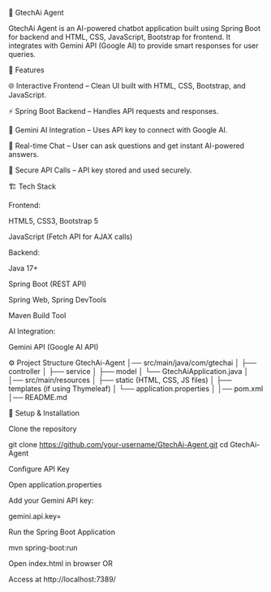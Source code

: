 🚀 GtechAi Agent

GtechAi Agent is an AI-powered chatbot application built using Spring Boot for backend and HTML, CSS, JavaScript, Bootstrap for frontend.
It integrates with Gemini API (Google AI) to provide smart responses for user queries.

📌 Features

🌐 Interactive Frontend – Clean UI built with HTML, CSS, Bootstrap, and JavaScript.

⚡ Spring Boot Backend – Handles API requests and responses.

🤖 Gemini AI Integration – Uses API key to connect with Google AI.

💬 Real-time Chat – User can ask questions and get instant AI-powered answers.

🔑 Secure API Calls – API key stored and used securely.

🏗️ Tech Stack

Frontend:

HTML5, CSS3, Bootstrap 5

JavaScript (Fetch API for AJAX calls)

Backend:

Java 17+

Spring Boot (REST API)

Spring Web, Spring DevTools

Maven Build Tool

AI Integration:

Gemini API (Google AI API)

⚙️ Project Structure
GtechAi-Agent
│── src/main/java/com/gtechai
│    ├── controller
│    ├── service
│    ├── model
│    └── GtechAiApplication.java
│
│── src/main/resources
│    ├── static (HTML, CSS, JS files)
│    ├── templates (if using Thymeleaf)
│    └── application.properties
│
│── pom.xml
│── README.md

🔧 Setup & Installation

Clone the repository

git clone https://github.com/your-username/GtechAi-Agent.git
cd GtechAi-Agent


Configure API Key

Open application.properties

Add your Gemini API key:

gemini.api.key=


Run the Spring Boot Application

mvn spring-boot:run




Open index.html in browser OR

Access at http://localhost:7389/
